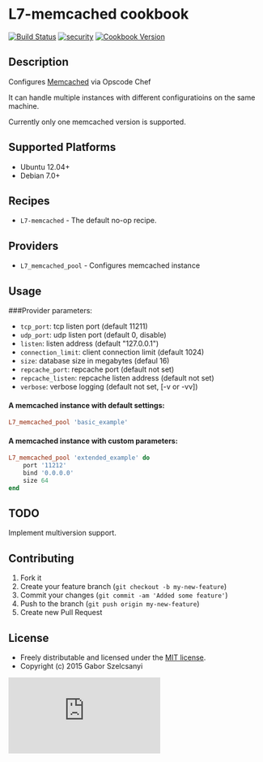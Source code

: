 # L7-memcached cookbook
[![Build Status](https://travis-ci.org/szelcsanyi/chef-memcached.svg?branch=master)](https://travis-ci.org/szelcsanyi/chef-memcached)
[![security](https://hakiri.io/github/szelcsanyi/chef-memcached/master.svg)](https://hakiri.io/github/szelcsanyi/chef-memcached/master)
[![Cookbook Version](https://img.shields.io/cookbook/v/L7-memcached.svg?style=flat)](https://supermarket.chef.io/cookbooks/L7-memcached)

## Description

Configures [Memcached](http://memcached.org) via Opscode Chef

It can handle multiple instances with different configuratioins on the same machine.

Currently only one memcached version is supported.

## Supported Platforms

* Ubuntu 12.04+
* Debian 7.0+

## Recipes

* `L7-memcached` - The default no-op recipe.

## Providers
* `L7_memcached_pool` - Configures memcached instance

## Usage
###Provider parameters:

* `tcp_port`: tcp listen port (default 11211)
* `udp_port`: udp listen port (default 0, disable)
* `listen`: listen address (default "127.0.0.1")
* `connection_limit`: client connection limit (default 1024)
* `size`: database size in megabytes (defaul 16)
* `repcache_port`: repcache port (default not set)
* `repcache_listen`: repcache listen address (default not set)
* `verbose`: verbose logging (default not set, [-v or -vv])

#### A memcached instance with default settings:
```ruby
L7_memcached_pool 'basic_example'
```

#### A memcached instance with custom parameters:
```ruby
L7_memcached_pool 'extended_example' do
    port '11212'
    bind '0.0.0.0'
    size 64
end
```

## TODO
Implement multiversion support.

## Contributing

1. Fork it
2. Create your feature branch (`git checkout -b my-new-feature`)
3. Commit your changes (`git commit -am 'Added some feature'`)
4. Push to the branch (`git push origin my-new-feature`)
5. Create new Pull Request

## License

* Freely distributable and licensed under the [MIT license](http://szelcsanyi.mit-license.org/2015/license.html).
* Copyright (c) 2015 Gabor Szelcsanyi

[![image](https://ga-beacon.appspot.com/UA-56493884-1/chef-memcached/README.md)](https://github.com/szelcsanyi/chef-memcached)

